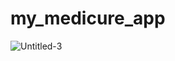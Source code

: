 # my_medicure_app

![Untitled-3](https://user-images.githubusercontent.com/74422601/216009328-d53b1417-f3e2-4a30-952f-44075b43c2b8.png)
